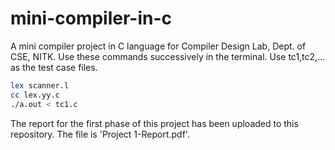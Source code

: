 # mini-compiler-in-c
A mini compiler project in C language for Compiler Design Lab, Dept. of CSE, NITK. Use these commands successively in the terminal. Use tc1,tc2,... as the test case files.
```bash
lex scanner.l
cc lex.yy.c
./a.out < tc1.c
```
The report for the first phase of this project has been uploaded to this repository. The file is 'Project 1-Report.pdf'.
